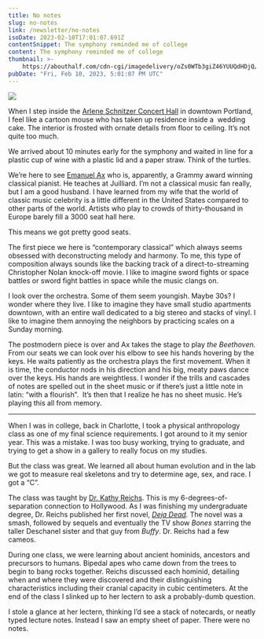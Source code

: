 ```yaml
---
title: No notes
slug: no-notes
link: /newsletter/no-notes
isoDate: 2023-02-10T17:01:07.691Z
contentSnippet: The symphony reminded me of college
content: The symphony reminded me of college
thumbnail: >-
    https://abouthalf.com/cdn-cgi/imagedelivery/oZs0WTb3giZ46YUUQdHDjQ/aa8d9942-c7f9-459a-4c2e-1ff515507100/width=1200,format=auto
pubDate: "Fri, Feb 10, 2023, 5:01:07 PM UTC"
---
```


![](https://abouthalf.com/cdn-cgi/imagedelivery/oZs0WTb3giZ46YUUQdHDjQ/75a21699-200c-407f-ff9e-f9bee7217a00/width=1200,format=auto)

When I step inside the [Arlene Schnitzer Concert Hall](https://en.wikipedia.org/wiki/Arlene_Schnitzer_Concert_Hall) in downtown Portland, I feel like a cartoon mouse who has taken up residence inside a  wedding cake. The interior is frosted with ornate details from floor to ceiling. It’s not quite too much.

We arrived about 10 minutes early for the symphony and waited in line for a plastic cup of wine with a plastic lid and a paper straw. Think of the turtles.

We’re here to see [Emanuel Ax](https://en.wikipedia.org/wiki/Emanuel_Ax) who is, apparently, a Grammy award winning classical pianist. He teaches at Juilliard. I’m not a classical music fan really, but I am a good husband. I have learned from my wife that the world of classic music celebrity is a little different in the United States compared to other parts of the world. Artists who play to crowds of thirty-thousand in Europe barely fill a 3000 seat hall here.

This means we got pretty good seats.

The first piece we here is “contemporary classical” which always seems obsessed with deconstructing melody and harmony. To me, this type of composition always sounds like the backing track of a direct-to-streaming Christopher Nolan knock-off movie. I like to imagine sword fights or space battles or sword fight battles in space while the music clangs on.

I look over the orchestra. Some of them seem youngish. Maybe 30s? I wonder where they live. I like to imagine they have small studio apartments downtown, with an entire wall dedicated to a big stereo and stacks of vinyl. I like to imagine them annoying the neighbors by practicing scales on a Sunday morning.

The postmodern piece is over and Ax takes the stage to play _the Beethoven._ From our seats we can look over his elbow to see his hands hovering by the keys. He waits patiently as the orchestra plays the first movement. When it is time, the conductor nods in his direction and his big, meaty paws dance over the keys. His hands are weightless. I wonder if the trills and cascades of notes are spelled out in the sheet music or if there’s just a little note in latin: “with a flourish”.  It’s then that I realize he has no sheet music. He’s playing this all from memory.

---

When I was in college, back in Charlotte, I took a physical anthropology class as one of my final science requirements. I got around to it my senior year. This was a mistake. I was too busy working, trying to graduate, and trying to get a show in a gallery to really focus on my studies.

But the class was great. We learned all about human evolution and in the lab we got to measure real skeletons and try to determine age, sex, and race. I got a “C”.

The class was taught by [Dr. Kathy Reichs](https://en.wikipedia.org/wiki/Kathy_Reichs). This is my 6-degrees-of-separation connection to Hollywood. As I was finishing my undergraduate degree, Dr. Reichs published her first novel, _[Deja Dead](https://www.amazon.com/Deja-Dead-Novel-Temperance-Brennan-ebook/dp/B000FC0NBY/ref=tmm_kin_swatch_0?_encoding=UTF8&qid=1675692131&sr=8-1)._ The novel was a smash, followed by sequels and eventually the TV show _Bones_ starring the taller Deschanel sister and that guy from _Buffy_. Dr. Reichs had a few cameos.

During one class, we were learning about ancient hominids, ancestors and precursors to humans. Bipedal apes who came down from the trees to begin to bang rocks together. Reichs discussed each hominid, detailing when and where they were discovered and their distinguishing characteristics including their cranial capacity in cubic centimeters. At the end of the class I slinked up to her lectern to ask a probably-dumb question.

I stole a glance at her lectern, thinking I’d see a stack of notecards, or neatly typed lecture notes. Instead I saw an empty sheet of paper. There were no notes.
